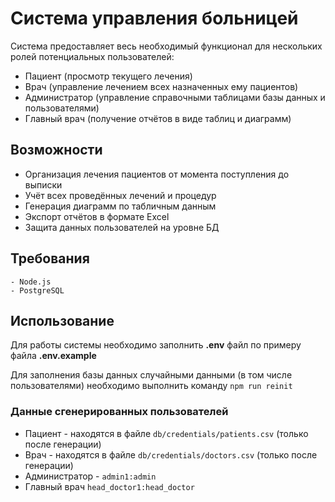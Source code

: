 # Система управления больницей

Система предоставляет весь необходимый функционал для нескольких ролей потенциальных пользователей:

-   Пациент (просмотр текущего лечения)
-   Врач (управление лечением всех назначенных ему пациентов)
-   Администратор (управление справочными таблицами базы данных и пользователями)
-   Главный врач (получение отчётов в виде таблиц и диаграмм)

## Возможности

-   Организация лечения пациентов от момента поступления до выписки
-   Учёт всех проведённых лечений и процедур
-   Генерация диаграмм по табличным данным
-   Экспорт отчётов в формате Excel
-   Защита данных пользователей на уровне БД

## Требования

    - Node.js
    - PostgreSQL

## Использование

Для работы системы необходимо заполнить **.env** файл по примеру файла **.env.example**

Для заполнения базы данных случайными данными (в том числе пользователями) необходимо выполнить команду `npm run reinit`

### Данные сгенерированных пользователей

-   Пациент - находятся в файле `db/credentials/patients.csv` (только после генерации)
-   Врач - находятся в файле `db/credentials/doctors.csv` (только после генерации)
-   Администратор - `admin1:admin`
-   Главный врач `head_doctor1:head_doctor`
